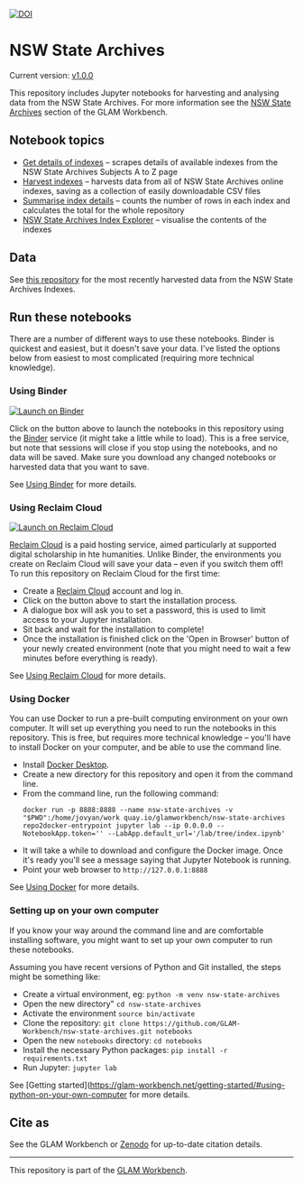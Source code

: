 [![DOI](https://zenodo.org/badge/DOI/10.5281/zenodo.3549129.svg)](https://doi.org/10.5281/zenodo.3549129)

# NSW State Archives

Current version: [v1.0.0](https://github.com/GLAM-Workbench/nsw-state-archives/releases/tag/v1.0.0)

This repository includes Jupyter notebooks for harvesting and analysing data from the NSW State Archives. For more information see the [NSW State Archives](https://glam-workbench.net/nsw-state-archives/) section of the GLAM Workbench.

## Notebook topics

* [Get details of indexes](get-list-of-indexes.ipynb) – scrapes details of available indexes from the NSW State Archives Subjects A to Z page
* [Harvest indexes](harvest-indexes.ipynb) – harvests data from all of NSW State Archives online indexes, saving as a collection of easily downloadable CSV files
* [Summarise index details](summarise-index-details.ipynb) – counts the number of rows in each index and calculates the total for the whole repository
* [NSW State Archives Index Explorer](index-explorer.ipynb) – visualise the contents of the indexes

## Data

See [this repository](https://github.com/wragge/srnsw-indexes) for the most recently harvested data from the NSW State Archives Indexes.

<!-- START RUN INFO -->


## Run these notebooks

There are a number of different ways to use these notebooks. Binder is quickest and easiest, but it doesn't save your data. I've listed the options below from easiest to most complicated (requiring more technical knowledge).

### Using Binder

[![Launch on Binder](https://mybinder.org/badge_logo.svg)](https://mybinder.org/v2/gh/GLAM-Workbench/nsw-state-archives/master/?urlpath=lab/tree/index.ipynb)

Click on the button above to launch the notebooks in this repository using the [Binder](https://mybinder.org/) service (it might take a little while to load). This is a free service, but note that sessions will close if you stop using the notebooks, and no data will be saved. Make sure you download any changed notebooks or harvested data that you want to save.

See [Using Binder](https://glam-workbench.net/using-binder/) for more details.

### Using Reclaim Cloud

[![Launch on Reclaim Cloud](https://glam-workbench.github.io/images/launch-on-reclaim-cloud.svg)](https://app.my.reclaim.cloud/?manifest=https://raw.githubusercontent.com/GLAM-Workbench/nsw-state-archives/master/reclaim-manifest.jps)

[Reclaim Cloud](https://reclaim.cloud/) is a paid hosting service, aimed particularly at supported digital scholarship in hte humanities. Unlike Binder, the environments you create on Reclaim Cloud will save your data – even if you switch them off! To run this repository on Reclaim Cloud for the first time:

* Create a [Reclaim Cloud](https://reclaim.cloud/) account and log in.
* Click on the button above to start the installation process.
* A dialogue box will ask you to set a password, this is used to limit access to your Jupyter installation.
* Sit back and wait for the installation to complete!
* Once the installation is finished click on the 'Open in Browser' button of your newly created environment (note that you might need to wait a few minutes before everything is ready).

See [Using Reclaim Cloud](https://glam-workbench.net/using-reclaim-cloud/) for more details.

### Using Docker

You can use Docker to run a pre-built computing environment on your own computer. It will set up everything you need to run the notebooks in this repository. This is free, but requires more technical knowledge – you'll have to install Docker on your computer, and be able to use the command line.

* Install [Docker Desktop](https://docs.docker.com/get-docker/).
* Create a new directory for this repository and open it from the command line.
* From the command line, run the following command:  
  ```
  docker run -p 8888:8888 --name nsw-state-archives -v "$PWD":/home/jovyan/work quay.io/glamworkbench/nsw-state-archives repo2docker-entrypoint jupyter lab --ip 0.0.0.0 --NotebookApp.token='' --LabApp.default_url='/lab/tree/index.ipynb'
  ```
* It will take a while to download and configure the Docker image. Once it's ready you'll see a message saying that Jupyter Notebook is running.
* Point your web browser to `http://127.0.0.1:8888`

See [Using Docker](https://glam-workbench.net/using-docker/) for more details.

### Setting up on your own computer

If you know your way around the command line and are comfortable installing software, you might want to set up your own computer to run these notebooks.

Assuming you have recent versions of Python and Git installed, the steps might be something like:

* Create a virtual environment, eg: `python -m venv nsw-state-archives`
* Open the new directory" `cd nsw-state-archives`
* Activate the environment `source bin/activate`
* Clone the repository: `git clone https://github.com/GLAM-Workbench/nsw-state-archives.git notebooks`
* Open the new `notebooks` directory: `cd notebooks`
* Install the necessary Python packages: `pip install -r requirements.txt`
* Run Jupyter: `jupyter lab`

See [Getting started](https://glam-workbench.net/getting-started/#using-python-on-your-own-computer for more details.

<!-- END RUN INFO -->

## Cite as

See the GLAM Workbench or [Zenodo](https://doi.org/10.5281/zenodo.3549128) for up-to-date citation details.

----

This repository is part of the [GLAM Workbench](https://glam-workbench.net/).  
